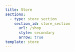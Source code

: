 ```yaml
---
title: Store
sections:
  - type: store_section
    section_id: store_section
      url: /shop
      style: secondary
      arrow: true
template: store
---
```

